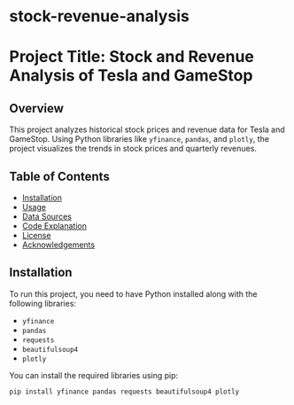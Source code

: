# stock-revenue-analysis
# Project Title: Stock and Revenue Analysis of Tesla and GameStop

## Overview
This project analyzes historical stock prices and revenue data for Tesla and GameStop. Using Python libraries like `yfinance`, `pandas`, and `plotly`, the project visualizes the trends in stock prices and quarterly revenues.

## Table of Contents
- [Installation](#installation)
- [Usage](#usage)
- [Data Sources](#data-sources)
- [Code Explanation](#code-explanation)
- [License](#license)
- [Acknowledgements](#acknowledgements)

## Installation
To run this project, you need to have Python installed along with the following libraries:
- `yfinance`
- `pandas`
- `requests`
- `beautifulsoup4`
- `plotly`

You can install the required libraries using pip:
```bash
pip install yfinance pandas requests beautifulsoup4 plotly
